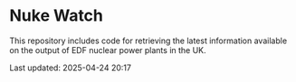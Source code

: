 # Nuke Watch

This repository includes code for retrieving the latest information available on the output of EDF nuclear power plants in the UK.

Last updated: 2025-04-24 20:17